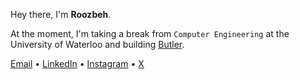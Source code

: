 Hey there, I'm **Roozbeh**.

At the moment, I'm taking a break from `Computer Engineering` at the University of Waterloo and building [Butler](https://usebutler.app).

[Email](mailto:roozbeh@usebutler.app) • [LinkedIn](https://linkedin.com/roozbehali) • [Instagram](https://instagram.com/roozbeh.05) • [X](https://x.com/_roozbehali)
